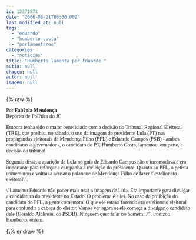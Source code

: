 ```yaml
---
id: 12371571
date: "2006-08-21T06:00:00Z"
last_modified_at: null
tags:
  - "eduardo"
  - "humberto-costa"
  - "parlamentares"
categories:
  - "noticias"
title: "Humberto lamenta por Eduardo "
sutia: null
chapeu: null
autor: null
imagem: null
---
```

{\% raw %}
<p><P><FONT face=Verdana>Por <STRONG>Fab?ola Mendonça</STRONG><BR></FONT><FONT face=Verdana>Repórter de Pol?tica do JC</FONT></P></p>
<p><P><FONT face=Verdana>Embora tenha sido o maior beneficiado com a decisão do Tribunal Regional Eleitoral (TRE), que proibiu, no sábado, o uso da imagem do presidente Lula (PT) nas propagandas eleitorais de Mendonça Filho (PFL) e Eduardo Campos (PSB) - ambos candidatos a governador -, o candidato do PT, Humberto Costa, lamentou, em parte, a decisão do tribunal. </FONT></P></p>
<p><P><FONT face=Verdana>Segundo disse, a aparição de Lula no guia de Eduardo Campos não o incomodava e era importante para reforçar a campanha à reeleição do presidente. Quanto ao PFL, o petista comemorou e voltou a acusar o palanque de Mendonça Filho de fazer \"estelionato eleitoral\". </FONT></P></p>
<p><P><FONT face=Verdana>\"Lamento Eduardo não poder mais usar a imagem de Lula. Era importante para divulgar a candidatura do presidente no Estado. O problema é a lei. No caso da proibição do candidato do PFL, a gente comemora. O que ele estava fazendo era estelionato eleitoral para confundir a cabeça do eleitor. Vamos ver agora se ele começa a divulgar o candidato dele (Geraldo Alckmin, do PSDB). Ninguém quer falar no homem...\", ironizou Humberto, ontem. </FONT></P> </p>
{\% endraw %}